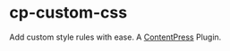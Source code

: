 # cp-custom-css
Add custom style rules with ease. A [ContentPress](https://github.com/wp-kitten/contentpress) Plugin.
